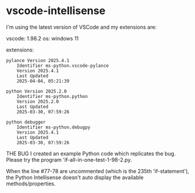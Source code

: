 # vscode-intellisense

I'm using the latest version of VSCode and my extensions are:

vscode: 1.98.2
os: windows 11

extensions:

    pylance Version 2025.4.1
        Identifier ms-python.vscode-pylance
        Version 2025.4.1
        Last Updated
        2025-04-04, 05:21:39
    
    python Version 2025.2.0
        Identifier ms-python.python
        Version 2025.2.0
        Last Updated
        2025-03-30, 07:59:26
    
    python debugger
        Identifier ms-python.debugpy
        Version 2025.4.1
        Last Updated
        2025-03-30, 07:59:26

THE BUG
I created an example Python code which replicates the bug.  Please try the program 'if-all-in-one-test-1-98-2.py.

When the line #77-78 are uncommented (which is the 235th 'if-statement'), the Python Intellisense doesn't auto display the available methods/properties.

